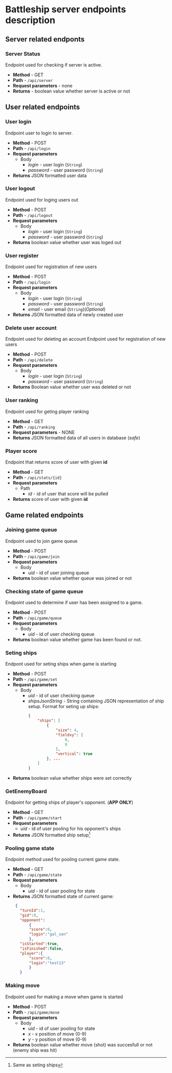 # Battleship server endpoints description

## Server related endponts
### Server Status
Endpoint used for checking if server is active.
* **Method** - GET
* **Path** - `/api/server`   
* **Request parameters** - none
* **Returns** - boolean value whether server is active or not

## User related endpoints
### User login 
Endpoint user to login to server. 
* **Method** - POST
* **Path** - `/api/login`
* **Request parameters** 
    * Body
        * *login* - user login (`String`)
        * *password* - user password (`String`) 
* **Returns** JSON formatted user data

### User logout
Endpoint used for loging users out
* **Method** - POST
* **Path** - `/api/logout`
* **Request parameters** 
    * Body
        * *login* - user login (`String`)
        * *password* - user password (`String`)         
* **Returns** boolean value whether user was loged out

### User register
Endpoint used for registration of new users
* **Method** - POST
* **Path** - `/api/login`
* **Request parameters** 
    * Body
        * *login* - user login (`String`)
        * *password* - user password (`String`) 
        * *email* - user email (`String`)(*Optional*)
* **Returns** JSON formatted data of newly created user


### Delete user account
Endpoint used for deleting an account
Endpoint used for registration of new users
* **Method** - POST
* **Path** - `/api/delete`
* **Request parameters** 
    * Body
        * *login* - user login (`String`)
        * *password* - user password (`String`) 
* **Returns** Boolean value whether user was deleted or not

### User ranking
Endpoint used for geting player ranking
* **Method** - GET
* **Path** - `/api/ranking`
* **Request parameters** - NONE
* **Returns** JSON formatted data of all users in database (*safe*)

### Player score
Endpoint that returns score of user with given **id**
* **Method** - GET
* **Path** - `/api/stats/{id}`
* **Request parameters**
    * Path
        * *id* - id of user that score will be pulled
* **Returns** score of user with given **id**

## Game related endpoints
### Joining game queue
Endpoint used to join game queue
* **Method** - POST
* **Path** - `/api/game/join`
* **Request parameters**
    * Body
        * *uid* - id of user joining queue
* **Returns** boolean value whether queue was joined or not

### Checking state of game queue
Endpoint used to determine if user has been assigned to a game. 
* **Method** - POST
* **Path** - `/api/game/queue`
* **Request parameters**
    * Body
        * *uid* - id of user checking queue
* **Returns** boolean value whether game has been found or not.

### Seting ships
Endpont used for seting ships when game is starting
* **Method** - POST
* **Path** - `/api/game/set`
* **Request parameters**
    * Body
        * *uid* - id of user checking queue
        * *shipsJsonString* - String containing JSON representation of ship setup.
            Format for seting up ships:
            ```json
            {
                "ships": [
                    {
                        "size": 4,
                        "fieldxy": [
                            0,
                            0
                        ],
                        "vertical": true
                    }, ... 
                ]
            }
            ```
* **Returns** boolean value whether ships were set correctly

### GetEnemyBoard
Endpoint for getting ships of player's opponent. (**APP ONLY**)
* **Method** - GET
* **Path** - `/api/game/start`
* **Request parameters**
    *  *uid* - id of user pooling for his opponent's ships
* **Returns** JSON formatted ship setup[^1]

[^1]: Same as seting ships

### Pooling game state
Endpoint method used for pooling current game state. 
* **Method** - GET
* **Path** - `/api/game/state`
* **Request parameters**
    * Body
        * *uid* - id of user pooling for state
* **Returns** JSON formatted state of current game:
    ```json
     {
       "turnId":1,
       "gid":0,
       "opponent":
           {
           "score":0,
           "login":"gal_son"
           },
       "isStarted":true,
       "isFinished":false,
       "player":{
           "score":0,
           "login":"test13"
           }
       }
    ```

### Making move
Endpoint used for making a move when game is started
* **Method** - POST
* **Path** - `/api/game/move`
* **Request parameters**
    * Body
        * *uid* - id of user pooling for state
        * *x* - x position of move (0-9)
        * *y* - y position of move (0-9)
* **Returns** boolean value whether move (shot) was succesfull or not (enemy ship was hit)
